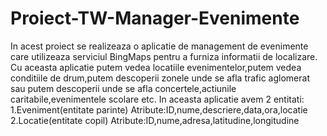 # Proiect-TW-Manager-Evenimente

In acest proiect se realizeaza o aplicatie de management de evenimente care utilizeaza serviciul BingMaps pentru a furniza informatii de localizare.
Cu aceasta aplicatie putem vedea locatiile evenimentelor,putem vedea conditiile de drum,putem descoperii zonele unde se afla trafic aglomerat
sau putem descoperii unde se afla concertele,actiunile caritabile,evenimentele scolare etc.
In aceasta aplicatie avem 2 entitati:
1.Eveniment(entitate parinte)
   Atribute:ID,nume,descriere,data,ora,locatie
2.Locatie(entitate copil)
   Atribute:ID,nume,adresa,latitudine,longitudine
